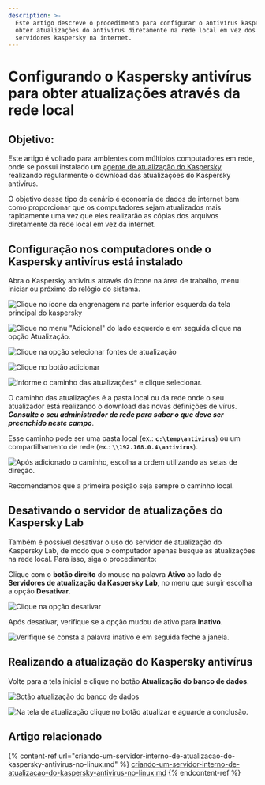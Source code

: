 ```yaml
---
description: >-
  Este artigo descreve o procedimento para configurar o antivírus kaspersky para
  obter atualizações do antivírus diretamente na rede local em vez dos
  servidores kaspersky na internet.
---
```


# Configurando o Kaspersky antivírus para obter atualizações através da rede local

## Objetivo:

Este artigo é voltado para ambientes com múltiplos computadores em rede, onde se possui instalado um [agente de atualização do Kaspersky](https://support.kaspersky.com/updater3#downloads) realizando regularmente o download das atualizações do Kaspersky antivírus.

O objetivo desse tipo de cenário é economia de dados de internet bem como proporcionar que os computadores sejam atualizados mais rapidamente uma vez que eles realizarão as cópias dos arquivos diretamente da rede local em vez da internet.

## Configuração nos computadores onde o Kaspersky antivírus está instalado

Abra o Kaspersky antivírus através do ícone na área de trabalho, menu iniciar ou próximo do relógio do sistema.

![Clique no ícone da engrenagem na parte inferior esquerda da tela principal do kaspersky](<../../.gitbook/assets/image (72).png>)

![Clique no menu "Adicional" do lado esquerdo e em seguida clique na opção Atualização.](<../../.gitbook/assets/image (19) (1).png>)

![Clique na opção selecionar fontes de atualização](<../../.gitbook/assets/image (20) (1).png>)

![Clique no botão adicionar](<../../.gitbook/assets/image (76).png>)

![Informe o caminho das atualizações\* e clique selecionar.](<../../.gitbook/assets/image (23) (1).png>)

O caminho das atualizações é a pasta local ou da rede onde o seu atualizador está realizando o download das novas definições de vírus. _**Consulte o seu administrador de rede para saber o que deve ser preenchido neste campo**_.

Esse caminho pode ser uma pasta local (ex.: **`c:\temp\antivirus`**) ou um compartilhamento de rede (ex.: **`\\192.168.0.4\antivirus`**).

![Após adicionado o caminho, escolha a ordem utilizando as setas de direção.](<../../.gitbook/assets/image (84).png>)

Recomendamos que a primeira posição seja sempre o caminho local.

## Desativando o servidor de atualizações do Kaspersky Lab

Também é possível desativar o uso do servidor de atualização do Kaspersky Lab, de modo que o computador apenas busque as atualizações na rede local. Para isso, siga o procedimento:

Clique com o **botão direito** do mouse na palavra **Ativo** ao lado de **Servidores de atualização da Kaspersky Lab**, no menu que surgir escolha a opção **Desativar**.



![Clique na opção desativar](<../../.gitbook/assets/image (6).png>)

Após desativar, verifique se a opção mudou de ativo para **Inativo**.

![Verifique se consta a palavra inativo e em seguida feche a janela.](<../../.gitbook/assets/image (68).png>)

## Realizando a atualização do Kaspersky antivírus

Volte para a tela inicial e clique no botão **Atualização do banco de dados**.

![Botão atualização do banco de dados](<../../.gitbook/assets/image (6) (1).png>)

![Na tela de atualização clique no botão atualizar e aguarde a conclusão.](<../../.gitbook/assets/image (91).png>)

## Artigo relacionado

{% content-ref url="criando-um-servidor-interno-de-atualizacao-do-kaspersky-antivirus-no-linux.md" %}
[criando-um-servidor-interno-de-atualizacao-do-kaspersky-antivirus-no-linux.md](criando-um-servidor-interno-de-atualizacao-do-kaspersky-antivirus-no-linux.md)
{% endcontent-ref %}
